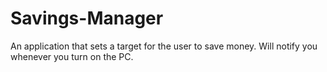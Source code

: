 # Savings-Manager
An application that sets a target for the user to save money. Will notify you whenever you turn on the PC.
